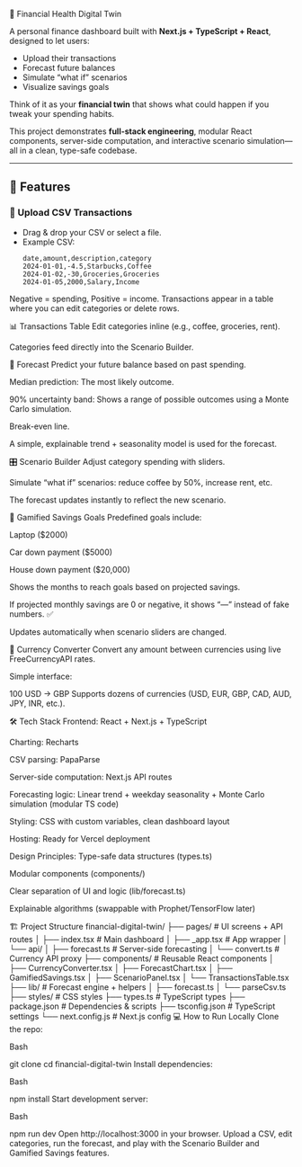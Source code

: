 💸 Financial Health Digital Twin

A personal finance dashboard built with **Next.js + TypeScript + React**, designed to let users:

- Upload their transactions
- Forecast future balances
- Simulate “what if” scenarios
- Visualize savings goals

Think of it as your **financial twin** that shows what could happen if you tweak your spending habits.

This project demonstrates **full-stack engineering**, modular React components, server-side computation, and interactive scenario simulation—all in a clean, type-safe codebase.

---

## 🚀 Features

### 📂 Upload CSV Transactions
- Drag & drop your CSV or select a file.
- Example CSV:
  ```csv
  date,amount,description,category
  2024-01-01,-4.5,Starbucks,Coffee
  2024-01-02,-30,Groceries,Groceries
  2024-01-05,2000,Salary,Income
Negative = spending, Positive = income. Transactions appear in a table where you can edit categories or delete rows.

📊 Transactions Table
Edit categories inline (e.g., coffee, groceries, rent).

Categories feed directly into the Scenario Builder.

🔮 Forecast
Predict your future balance based on past spending.

Median prediction: The most likely outcome.

90% uncertainty band: Shows a range of possible outcomes using a Monte Carlo simulation.

Break-even line.

A simple, explainable trend + seasonality model is used for the forecast.

🎛 Scenario Builder
Adjust category spending with sliders.

Simulate “what if” scenarios: reduce coffee by 50%, increase rent, etc.

The forecast updates instantly to reflect the new scenario.

🎯 Gamified Savings Goals
Predefined goals include:

Laptop ($2000)

Car down payment ($5000)

House down payment ($20,000)

Shows the months to reach goals based on projected savings.

If projected monthly savings are 0 or negative, it shows “—” instead of fake numbers. ✅

Updates automatically when scenario sliders are changed.

💱 Currency Converter
Convert any amount between currencies using live FreeCurrencyAPI rates.

Simple interface:

100 USD → GBP
Supports dozens of currencies (USD, EUR, GBP, CAD, AUD, JPY, INR, etc.).

🛠 Tech Stack
Frontend: React + Next.js + TypeScript

Charting: Recharts

CSV parsing: PapaParse

Server-side computation: Next.js API routes

Forecasting logic: Linear trend + weekday seasonality + Monte Carlo simulation (modular TS code)

Styling: CSS with custom variables, clean dashboard layout

Hosting: Ready for Vercel deployment

Design Principles:
Type-safe data structures (types.ts)

Modular components (components/)

Clear separation of UI and logic (lib/forecast.ts)

Explainable algorithms (swappable with Prophet/TensorFlow later)

🏗 Project Structure
financial-digital-twin/
├── pages/                 # UI screens + API routes
│   ├── index.tsx          # Main dashboard
│   ├── _app.tsx           # App wrapper
│   └── api/
│       ├── forecast.ts    # Server-side forecasting
│       └── convert.ts     # Currency API proxy
├── components/            # Reusable React components
│   ├── CurrencyConverter.tsx
│   ├── ForecastChart.tsx
│   ├── GamifiedSavings.tsx
│   ├── ScenarioPanel.tsx
│   └── TransactionsTable.tsx
├── lib/                   # Forecast engine + helpers
│   ├── forecast.ts
│   └── parseCsv.ts
├── styles/                # CSS styles
├── types.ts               # TypeScript types
├── package.json           # Dependencies & scripts
├── tsconfig.json          # TypeScript settings
└── next.config.js         # Next.js config
💻 How to Run Locally
Clone the repo:

Bash

git clone <your-repo-url>
cd financial-digital-twin
Install dependencies:

Bash

npm install
Start development server:

Bash

npm run dev
Open http://localhost:3000 in your browser. Upload a CSV, edit categories, run the forecast, and play with the Scenario Builder and Gamified Savings features.
